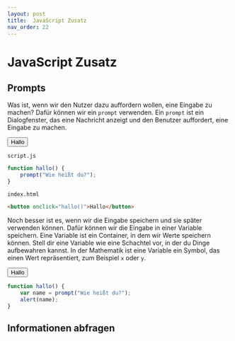 ```yaml
---
layout: post
title:  JavaScript Zusatz
nav_order: 22
---
```


# JavaScript Zusatz

## Prompts

Was ist, wenn wir den Nutzer dazu auffordern wollen, eine Eingabe zu machen? Dafür können wir ein `prompt` verwenden. Ein `prompt` ist ein Dialogfenster, das eine Nachricht anzeigt und den Benutzer auffordert, eine Eingabe zu machen. 

<div class="code-example">
<button onclick="halloPromptOnly()">Hallo</button>
</div>

`script.js`
```javascript
function hallo() {
    prompt("Wie heißt du?");
}
```

`index.html`
```html
<button onclick="hallo()">Hallo</button>
```

Noch besser ist es, wenn wir die Eingabe speichern und sie später verwenden können. Dafür können wir die Eingabe in einer Variable speichern. Eine Variable ist ein Container, in dem wir Werte speichern können. Stell dir eine Variable wie eine Schachtel vor, in der du Dinge aufbewahren kannst. In der Mathematik ist eine Variable ein Symbol, das einen Wert repräsentiert, zum Beispiel `x` oder `y`.

<div class="code-example">
<button onclick="halloAlertName()">Hallo</button>
</div>

```javascript
function hallo() {
    var name = prompt("Wie heißt du?");
    alert(name);
}
```

## Informationen abfragen

<script>
function halloPromptOnly() {
    prompt("Wie heißt du?");
}

function halloAlertName() {
    var name = prompt("Wie heißt du?");
    alert(name);
}
</script>